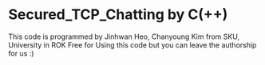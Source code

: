 # Secured_TCP_Chatting by C(++)
This code is programmed by Jinhwan Heo, Chanyoung Kim from SKU, University in ROK
Free for Using this code but you can leave the authorship for us :)
